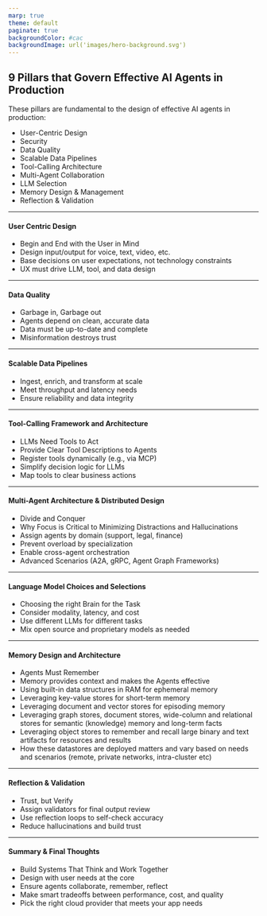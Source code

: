```yaml
---
marp: true
theme: default
paginate: true
backgroundColor: #cac
backgroundImage: url('images/hero-background.svg')
---
```


## 9 Pillars that Govern Effective AI Agents in Production

These pillars are fundamental to the design of effective AI agents in production:
* User-Centric Design
* Security
* Data Quality
* Scalable Data Pipelines
* Tool-Calling Architecture
* Multi-Agent Collaboration
* LLM Selection
* Memory Design & Management
* Reflection & Validation

---

#### User Centric Design
* Begin and End with the User in Mind
* Design input/output for voice, text, video, etc.
* Base decisions on user expectations, not technology constraints
* UX must drive LLM, tool, and data design

---

#### Data Quality
* Garbage in, Garbage out
* Agents depend on clean, accurate data
* Data must be up-to-date and complete
* Misinformation destroys trust

---

#### Scalable Data Pipelines
* Ingest, enrich, and transform at scale
* Meet throughput and latency needs
* Ensure reliability and data integrity

---

#### Tool-Calling Framework and Architecture
* LLMs Need Tools to Act
* Provide Clear Tool Descriptions to Agents
* Register tools dynamically (e.g., via MCP)
* Simplify decision logic for LLMs
* Map tools to clear business actions

---

#### Multi-Agent Architecture & Distributed Design
* Divide and Conquer
* Why Focus is Critical to Minimizing Distractions and Hallucinations
* Assign agents by domain (support, legal, finance)
* Prevent overload by specialization
* Enable cross-agent orchestration
* Advanced Scenarios (A2A, gRPC, Agent Graph Frameworks)

---

#### Language Model Choices and Selections
* Choosing the right Brain for the Task
* Consider modality, latency, and cost
* Use different LLMs for different tasks
* Mix open source and proprietary models as needed

---

#### Memory Design and Architecture
*  Agents Must Remember
*  Memory provides context and makes the Agents effective
*  Using built-in data structures in RAM for ephemeral memory
*  Leveraging key-value stores for short-term memory
*  Leveraging document and vector stores for episoding memory
*  Leveraging graph stores, document stores, wide-column and relational stores for semantic (knowledge) memory and long-term facts
*  Leveraging object stores to remember and recall large binary and text artifacts for resources and results
*  How these datastores are deployed matters and vary based on needs and scenarios (remote, private networks, intra-cluster etc)

---

#### Reflection & Validation
* Trust, but Verify
* Assign validators for final output review
* Use reflection loops to self-check accuracy
* Reduce hallucinations and build trust

---

#### Summary & Final Thoughts
* Build Systems That Think and Work Together
* Design with user needs at the core
* Ensure agents collaborate, remember, reflect
* Make smart tradeoffs between performance, cost, and quality
* Pick the right cloud provider that meets your app needs




